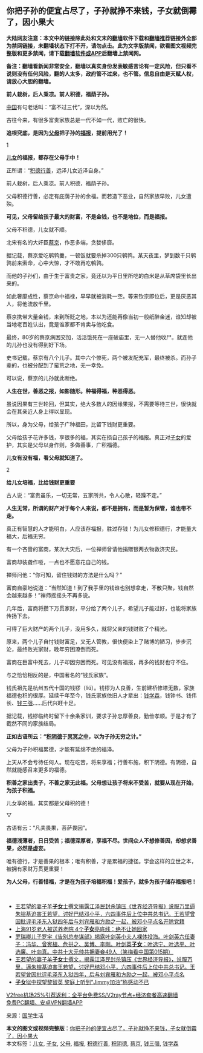  <h2>你把子孙的便宜占尽了，子孙就挣不来钱，子女就倒霉了，因小果大</h2> <p class="notice"><b>大陆网友注意：本文中的链接除此处和文末的<a href="https://github.com/bannedbook/fanqiang" >翻墙</a>软件下载和<a href="https://github.com/killgcd/justmysocks/blob/master/README.md">翻墙推荐</a>链接外全部为禁网链接，未翻墙状态下打不开，请勿点击。此为文字版禁闻，欲看图文视频完整版和更多禁闻，请下载<a href="https://github.com/bannedbook/fanqiang">翻墙软件或APP</a>后翻墙上禁闻网。</p><p>备注：翻墙看新闻非常安全，翻墙以真实身份发表敏感言论有一定风险，但只看不说则没有任何风险，翻的人太多，政府管不过来，也不管。信息自由是天赋人权，请放心大胆的翻墙。</b></p>  <div class="entry"> <p><strong>前人栽树，后人乘凉。前人积德，福荫子孙。</strong></p> <p><span class='wp_keywordlink_affiliate'><a href="https://www.bannedbook.org/" title="中国" target="_blank">中国</a></span>有句老话叫：“富不过三代”，深以为然。</p> <p>古往今来，有很多富贵家族总是一代不如一代，败亡的很快。</p> <p><strong>追根究底，是因为<a href="https://www.bannedbook.org/bnews/tag/%e7%88%b6%e6%af%8d/" class="st_tag internal_tag" rel="tag" title="标签 父母 下的日志">父母</a>把子孙的<a href="https://www.bannedbook.org/bnews/tag/%e7%a6%8f%e6%8a%a5/" class="st_tag internal_tag" rel="tag" title="标签 福报 下的日志">福报</a>，提前用光了！&nbsp;</strong></p> <p><strong></strong></p> <p>1</p> <p><strong><a href="https://www.bannedbook.org/bnews/tag/%E5%84%BF%E5%A5%B3/" class="st_tag internal_tag" rel="tag" title="标签 儿女 下的日志">儿女</a>的福报，都存在父母手中！</strong></p> <p>正所谓：“<a href="https://www.bannedbook.org/bnews/tag/%e7%a7%af%e5%be%b7%e8%a1%8c%e5%96%84/" class="st_tag internal_tag" rel="tag" title="标签 积德行善 下的日志">积德行善</a>，远泽儿女近泽自身。”</p> <p>前人栽树，后人乘凉。前人积德，福荫子孙。</p> <p>父母积德行善，必定有庇荫子孙的余福。而若造下恶业，自然家族早败，儿女遭殃。</p> <p><strong>可见，父母留给孩子最大的财富，不是金钱，也不是地位，而是福报。</strong></p> <p>父母不积德，儿女就不顺。</p> <p>北宋有名的大奸臣<a href="https://www.bannedbook.org/bnews/tag/%E8%94%A1%E4%BA%AC/" class="st_tag internal_tag" rel="tag" title="标签 蔡京 下的日志">蔡京</a>，作恶多端，贪婪侈靡。</p>  <p>据记载，蔡京爱吃鹌鹑羹，一顿饭就要杀掉300只鹌鹑。某天夜里，梦到数千只鹌鹑前来索命，心中大惊，才不敢再吃鹌鹑。</p> <p>而他的子孙们，由于生于富贵之家，竟还以为平日里所吃的白米是从草席袋里长出来的。</p> <p>如此奢靡成性，蔡京命中福禄，早早就被消耗一空。等宋钦宗即位后，更是厌恶其人，将他流放千里。</p> <p>蔡京携带大量金钱，来到所贬之地，本以为还能再像当初一般纸醉金迷，谁知却被当地老百姓认出，竟是谁家都不肯卖与他吃食。</p> <p>最终，80岁的蔡京病困交加，活活饿死在一座破庙里，无一人替他收尸。就连他的儿孙也没有得到好下场。</p> <p>史书记载，蔡京有八个儿子。其中六个惨死，两个被发配充军，最终被杀。而孙子辈的，也被分配到了蛮荒之地，无一幸免。</p> <p>可以说，蔡京的儿孙就此断绝。</p> <p><strong>人生在世，善恶之报，如影随形。种福得福，种恶得恶。</strong></p> <p>虽说因果有三世轮回，但其实，绝大多数人的因缘果报，不需要等待三世，很快就会在其亲近人身上得以显现。</p> <p>所以，身为父母，给孩子广种福田，比留下钱财更重要。</p> <p>父母给孩子花许多钱，享很多的福，其实在损自己孩子的福报。真正对<a href="https://www.bannedbook.org/bnews/tag/%E5%AD%90%E5%A5%B3/" class="st_tag internal_tag" rel="tag" title="标签 子女 下的日志">子女</a>的爱护，其实是父母以身作则，多做善事，广积福德。</p> <p><strong>儿女有没有福，看父母就知道了。</strong></p> <p>2</p>  <p><strong>给儿女培福，比给钱财更重要</strong></p> <p>古人说：“富贵虽乐，一切无常，五家所共，令人心散，轻躁不定。”</p> <p><strong>人生无常，所谓的财产对于每个人来说，都不是拥有，而是暂为保管，谁也带不走。</strong></p> <p>真正有智慧的人才能明白，人应该存福报，胜过存钱！为儿女修积德行，才能量大福大，后福无穷。</p> <p>有一个吝啬的富商，某次大灾后，一位禅师曾请他捐赠银两衣物救济灾民。</p> <p>富商却装聋作哑，一点也不愿意花自己的钱。</p> <p>禅师问他：“你可知，留住钱财的方法是什么吗？”</p> <p>富商自豪地说道：“当然知道！到了我手里的钱谁也别想拿走，不散只聚，钱自然会越来越多！”禅师摇摇头不再多说。</p> <p>几年后，富商将攒下万贯家财，平分给了两个儿子，希望儿子能过好，也能将家族传扬下去。</p> <p>可得了巨大财产的两个儿子，没用多久，就将父亲的钱财败了个精光。</p> <p>原来，两个儿子自忖钱财富足，又无人管教，很快便染上了赌博的陋习，步步沉沦，最终败光家财，晚年穷困潦倒而死。</p> <p>富商在巨富中死去，儿子却因穷困而死。可见没有福报，再多的钱财也守不住。</p> <p>与之恰恰相反的是，中国著名的“钱氏家族”。</p>  <p>钱氏祖先是杭州五代十国的钱镠（liú）。钱镠为人良善，生前建桥修塔无数，家族福德也积的很厚。延续千年至今，钱氏家族依旧人才辈出：<a href="https://www.bannedbook.org/bnews/tag/%e9%92%b1%e5%ad%a6%e6%a3%ae/" class="st_tag internal_tag" rel="tag" title="标签 钱学森 下的日志">钱学森</a>，钱钟书、钱伟长、<a href="https://www.bannedbook.org/bnews/tag/%e9%92%b1%e4%b8%89%e5%bc%ba/" class="st_tag internal_tag" rel="tag" title="标签 钱三强 下的日志">钱三强</a>&#8230;&#8230;后代兴旺十足。</p> <p>据记载，钱镠临终时留下十余条家训，要求子孙忠厚善良，勤俭孝顺。于是才有了截然不同的家族结局。</p> <p><strong>正如古语所云：“<a href="https://www.bannedbook.org/bnews/tag/%e7%a7%af%e9%98%b4%e5%be%b7/" class="st_tag internal_tag" rel="tag" title="标签 积阴德 下的日志">积阴德</a>于<span class='wp_keywordlink'><a href="https://www.bannedbook.org/forum3/topic64.html" title="电子书：冥冥之中有定数" target="_blank">冥冥之中</a></span>，以为子孙无穷之计。”</strong></p> <p>父母为子孙积福累德，才能有延绵不绝的福泽。</p> <p>上天从不会亏待任何人。现在吃苦，将来享福；行善布施，积下阴德。有阴德，自然就能感召来更多的福德。</p> <p><strong>积善之家出贵子，不善之家无此福。父母想让孩子将来不受苦，就要从现在开始，为孩子积福。</strong></p> <p>儿女享的福，其实都是父母积的德！</p> <p>▽</p> <p>古语有云：“凡夫畏果，菩萨畏因”。</p> <p><strong>福德浅薄者，日日受苦；福德深厚者，享福不尽。世间众人不想修善因，却想求善果，必然是虚妄。</strong></p> <p>唯有德行，才是善果的根本；唯有积善，才是累福的捷径。学会这样的立世之本，被拥有家财万贯更重要！</p> <p><strong>为人父母，行善惜福，才是在为孩子培福积福！爱孩子，就多为孩子储存福报吧！</strong></p> <p><b>&nbsp;</b></p>  <ul class='op-related-articles' title='相关阅读'> <li><a href='https://www.bannedbook.org/bnews/comments/20201230/1457994.html' target='_blank'>王若望的妻子羊<b>子女</b>士撰文揭露江泽民封杀镇压《世界经济导报》说服万里逼朱镕基迫害王若望，讨好巴结邓小平，六四事件后上位中共总书记。王若望曾因批评毛泽东入狱四年后与刘宾雁和方励之一起，被邓小平点名开除党籍</a></li> <li><a href='https://www.bannedbook.org/bnews/baitai/20201226/1455405.html' target='_blank'>上海91岁老人被送养老院 4个<b>子女</b>亮底线：绝不让她回家</a></li> <li><a href='https://www.bannedbook.org/bnews/comments/20201223/1453593.html' target='_blank'>罗瑞卿儿子罗宇《告别总参谋部》揭露叶剑英小夫人裸体投海。叶剑英六任妻子：冯华、曾宪植、危拱之、吴博、李刚。叶剑英<b>子女</b>：叶选宁、叶选平、叶选廉、叶向真。中共十大元帅共拥妻妾49人（笑梅看中国第015期）</a></li> <li><a href='https://www.bannedbook.org/bnews/comments/20201223/1453569.html' target='_blank'>王若望的妻子羊<b>子女</b>士撰文，揭露江泽民封杀镇压《世界经济导报》，说服万里，逼朱镕基迫害王若望，讨好巴结邓小平，六四事件后上位中共总书记。王若望曾因批评毛泽东入狱四年，后与刘宾雁和方励之一起，被邓小平点名</a></li> <li><a href='https://www.bannedbook.org/bnews/cnnews/hknews/20201216/1448780.html' target='_blank'><b>子女</b>狱中探望黎智英 黎庭上听到“Jimmy加油”称感动不已</a></li> </ul> <p class="texttj"> <a href="https://www.bannedbook.org/forum23/topic22702.html" target="_blank">V2free机场25%引荐返利：全平台免费SS/V2ray节点+经济套餐高速翻墙</a><br/> <a href="https://github.com/bannedbook/fanqiang/wiki/%E7%A6%81%E9%97%BB%E7%BD%91%E5%AE%89%E5%8D%93%E7%BF%BB%E5%A2%99%E6%96%B0%E9%97%BBAPP" target="_blank">免费PC翻墙、安卓VPN翻墙APP</a></p><p> 来源：<span class='wp_keywordlink'><a href="https://www.bannedbook.org/forum24/" title="国学传统文化禁书" target="_blank">国学</a></span>生活 </p><a name='sharetosocial'></a>       <div><b>本文的图文或视频完整版</b>：<a href='https://www.bannedbook.org/bnews/funmedia/20210101/1458901.html'>你把子孙的便宜占尽了，子孙就挣不来钱，子女就倒霉了，因小果大</a></div>  </div><!--END ENTRY--> <div class="postfooter"> <div>本文标签：<a href="https://www.bannedbook.org/bnews/tag/%E5%84%BF%E5%A5%B3/" rel="tag">儿女</a>, <a href="https://www.bannedbook.org/bnews/tag/%E5%AD%90%E5%A5%B3/" rel="tag">子女</a>, <a href="https://www.bannedbook.org/bnews/tag/%e7%88%b6%e6%af%8d/" rel="tag">父母</a>, <a href="https://www.bannedbook.org/bnews/tag/%e7%a6%8f%e6%8a%a5/" rel="tag">福报</a>, <a href="https://www.bannedbook.org/bnews/tag/%e7%a7%af%e5%be%b7%e8%a1%8c%e5%96%84/" rel="tag">积德行善</a>, <a href="https://www.bannedbook.org/bnews/tag/%e7%a7%af%e9%98%b4%e5%be%b7/" rel="tag">积阴德</a>, <a href="https://www.bannedbook.org/bnews/tag/%E8%94%A1%E4%BA%AC/" rel="tag">蔡京</a>, <a href="https://www.bannedbook.org/bnews/tag/%e9%92%b1%e4%b8%89%e5%bc%ba/" rel="tag">钱三强</a>, <a href="https://www.bannedbook.org/bnews/tag/%e9%92%b1%e5%ad%a6%e6%a3%ae/" rel="tag">钱学森</a></div>  </div><!--END POSTFOOTER--> 